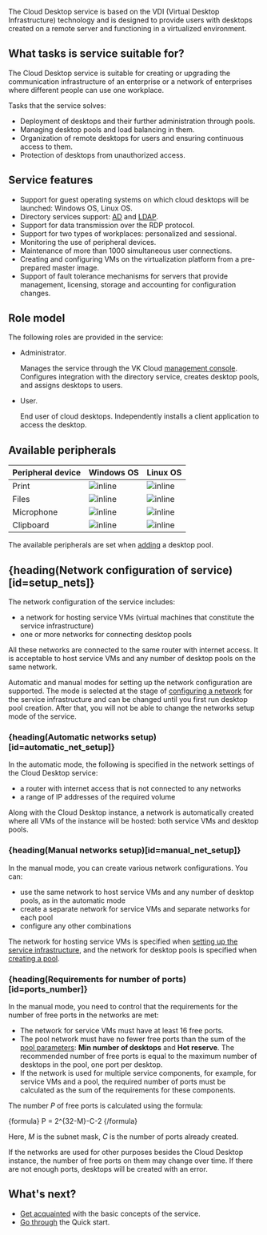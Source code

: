 The Cloud Desktop service is based on the VDI (Virtual Desktop Infrastructure) technology and is designed to provide users with desktops created on a remote server and functioning in a virtualized environment.

## What tasks is service suitable for?

The Cloud Desktop service is suitable for creating or upgrading the communication infrastructure of an enterprise or a network of enterprises where different people can use one workplace.

Tasks that the service solves:

- Deployment of desktops and their further administration through pools.
- Managing desktop pools and load balancing in them.
- Organization of remote desktops for users and ensuring continuous access to them.
- Protection of desktops from unauthorized access.

## Service features

- Support for guest operating systems on which cloud desktops will be launched: Windows OS, Linux OS.
- Directory services support: [AD](https://learn.microsoft.com/windows-server/identity/ad-ds/get-started/virtual-dc/active-directory-domain-services-overview) and [LDAP](https://docs.altlinux.org/archive/2.4/html-single/master/alt-docs-master/ch06s11.html).
- Support for data transmission over the RDP protocol.
- Support for two types of workplaces: personalized and sessional.
- Monitoring the use of peripheral devices.
- Maintenance of more than 1000 simultaneous user connections.
- Creating and configuring VMs on the virtualization platform from a pre-prepared master image.
- Support of fault tolerance mechanisms for servers that provide management, licensing, storage and accounting for configuration changes.

## Role model

The following roles are provided in the service:

- Administrator.

  Manages the service through the VK Cloud [management console](https://msk.cloud.vk.com/app/en). Configures integration with the directory service, creates desktop pools, and assigns desktops to users.

- User.

  End user of cloud desktops. Independently installs a client application to access the desktop.

## Available peripherals

| Peripheral device | Windows OS                         | Linux OS                           |
|-------------------|------------------------------------|------------------------------------|
| Print             | ![](/ru/assets/check.svg "inline") | ![](/ru/assets/check.svg "inline") |
| Files             | ![](/ru/assets/check.svg "inline") | ![](/ru/assets/check.svg "inline") |
| Microphone        | ![](/ru/assets/check.svg "inline") | ![](/ru/assets/check.svg "inline") |
| Clipboard         | ![](/ru/assets/check.svg "inline") | ![](/ru/assets/check.svg "inline") |

The available peripherals are set when [adding](../../instructions/desktops-pool/add) a desktop pool.

## {heading(Network configuration of service)[id=setup_nets]}

The network configuration of the service includes:

- a network for hosting service VMs (virtual machines that constitute the service infrastructure)
- one or more networks for connecting desktop pools

All these networks are connected to the same router with internet access. It is acceptable to host service VMs and any number of desktop pools on the same network.

Automatic and manual modes for setting up the network configuration are supported. The mode is selected at the stage of [configuring a network](../../instructions/config/setup-net) for the service infrastructure and can be changed until you first run desktop pool creation. After that, you will not be able to change the networks setup mode of the service.

### {heading(Automatic networks setup)[id=automatic_net_setup]}

In the automatic mode, the following is specified in the network settings of the Cloud Desktop service:

- a router with internet access that is not connected to any networks
- a range of IP addresses of the required volume

Along with the Cloud Desktop instance, a network is automatically created where all VMs of the instance will be hosted: both service VMs and desktop pools.

### {heading(Manual networks setup)[id=manual_net_setup]}

In the manual mode, you can create various network configurations. You can:

- use the same network to host service VMs and any number of desktop pools, as in the automatic mode
- create a separate network for service VMs and separate networks for each pool
- configure any other combinations

The network for hosting service VMs is specified when [setting up the service infrastructure](../../instructions/config/setup-net), and the network for desktop pools is specified when [creating a pool](../../instructions/desktops-pool/add).

### {heading(Requirements for number of ports)[id=ports_number]}

In the manual mode, you need to control that the requirements for the number of free ports in the networks are met:

- The network for service VMs must have at least 16 free ports.
- The pool network must have no fewer free ports than the sum of the [pool parameters](../../instructions/desktops-pool/add#setup_pool_configuration): **Min number of desktops** and **Hot reserve**. The recommended number of free ports is equal to the maximum number of desktops in the pool, one port per desktop.
- If the network is used for multiple service components, for example, for service VMs and a pool, the required number of ports must be calculated as the sum of the requirements for these components.

The number *P* of free ports is calculated using the formula:

{formula}
P = 2^{32-M}-C-2
{/formula}

Here, *M* is the subnet mask, *C* is the number of ports already created.

<warn>

If the networks are used for other purposes besides the Cloud Desktop instance, the number of free ports on them may change over time. If there are not enough ports, desktops will be created with an error.

</warn>

## What's next?

- [Get acquainted](../glossary) with the basic concepts of the service.
- [Go through](../../quick-start) the Quick start.
